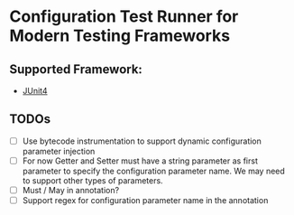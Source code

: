 # Configuration Test Runner for Modern Testing Frameworks

## Supported Framework:
- [JUnit4](JUnit4.md)


## TODOs

- [ ] Use bytecode instrumentation to support dynamic configuration parameter injection
- [ ] For now Getter and Setter must have a string parameter as first parameter to specify the configuration parameter name. We may need to support other types of parameters.
- [ ] Must / May in annotation?
- [ ] Support regex for configuration parameter name in the annotation 
